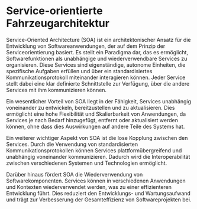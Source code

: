 # Service-orientierte Fahrzeugarchitektur

Service-Oriented Architecture (SOA) ist ein architektonischer Ansatz für die Entwicklung von 
Softwareanwendungen, der auf dem Prinzip der Serviceorientierung basiert. Es stellt ein Paradigma dar, das es 
ermöglicht, Softwarefunktionen als unabhängige und wiederverwendbare Services zu organisieren. Diese Services 
sind eigenständige, autonome Einheiten, die spezifische Aufgaben erfüllen und über ein standardisiertes 
Kommunikationsprotokoll miteinander interagieren können. Jeder Service stellt dabei eine klar definierte 
Schnittstelle zur Verfügung, über die andere Services mit ihm kommunizieren können.

Ein wesentlicher Vorteil von SOA liegt in der Fähigkeit, Services unabhängig voneinander zu entwickeln, 
bereitzustellen und zu aktualisieren. Dies ermöglicht eine hohe Flexibilität und Skalierbarkeit von Anwendungen, 
da Services je nach Bedarf hinzugefügt, entfernt oder aktualisiert werden können, ohne dass dies Auswirkungen auf 
andere Teile des Systems hat.

Ein weiterer wichtiger Aspekt von SOA ist die lose Kopplung zwischen den Services. Durch die Verwendung von 
standardisierten Kommunikationsprotokollen können Services plattformübergreifend und unabhängig 
voneinander kommunizieren. Dadurch wird die Interoperabilität zwischen verschiedenen Systemen und 
Technologien ermöglicht.

Darüber hinaus fördert SOA die Wiederverwendung von Softwarekomponenten. Services können in verschiedenen 
Anwendungen und Kontexten wiederverwendet werden, was zu einer effizienteren Entwicklung führt. Dies 
reduziert den Entwicklungs- und Wartungsaufwand und trägt zur Verbesserung der Gesamteffizienz von 
Softwareprojekten bei.